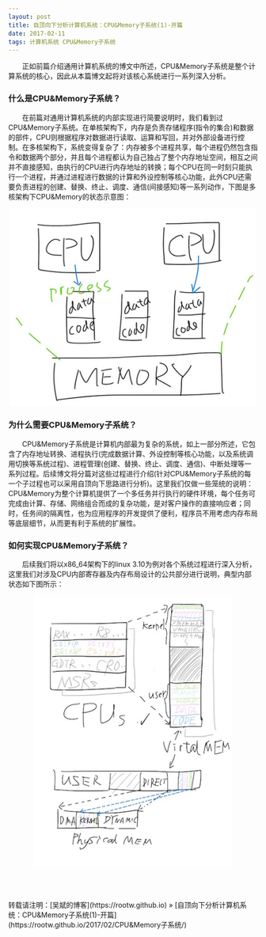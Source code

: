 ```yaml
---
layout: post
title: 自顶向下分析计算机系统：CPU&Memory子系统(1)-开篇
date: 2017-02-11
tags: 计算机系统 CPU&Memory子系统
---
```


&emsp;&emsp;正如前篇介绍通用计算机系统的博文中所述，CPU&Memory子系统是整个计算系统的核心，因此从本篇博文起将对该核心系统进行一系列深入分析。

### 什么是CPU&Memory子系统？

&emsp;&emsp;在前篇对通用计算机系统的内部实现进行简要说明时，我们看到过CPU&Memory子系统。在单核架构下，内存是负责存储程序(指令的集合)和数据的部件，CPU则根据程序对数据进行读取、运算和写回，并对外部设备进行控制。在多核架构下，系统变得复杂了：内存被多个进程共享，每个进程仍然包含指令和数据两个部分，并且每个进程都认为自己独占了整个内存地址空间，相互之间并不直接感知，由执行的CPU进行内存地址的转换；每个CPU在同一时刻只能执行一个进程，并通过进程进行数据的计算和外设控制等核心功能，此外CPU还需要负责进程的创建、替换、终止、调度、通信(间接感知)等一系列动作，下图是多核架构下CPU&Memory的状态示意图：

<div align="center">
    <img src="/images/posts/i440fx/cpu.jpg" height="400" width="500">  
</div> 

### 为什么需要CPU&Memory子系统？

&emsp;&emsp;CPU&Memory子系统是计算机内部最为复杂的系统，如上一部分所述，它包含了内存地址转换、进程执行(完成数据计算、外设控制等核心功能，以及系统调用切换等系统过程)、进程管理(创建、替换、终止、调度、通信)、中断处理等一系列过程。后续博文将分篇对这些过程进行介绍(针对CPU&Memory子系统的每一个子过程也可以采用自顶向下思路进行分析)。这里我们仅做一些笼统的说明：CPU&Memory为整个计算机提供了一个多任务并行执行的硬件环境，每个任务可完成由计算、存储、网络组合而成的复杂功能，是对客户操作的直接响应者；同时，任务间的隔离性，也为应用程序的开发提供了便利，程序员不用考虑内存布局等底层细节，从而更有利于系统的扩展性。

### 如何实现CPU&Memory子系统？

&emsp;&emsp;后续我们将以x86_64架构下的linux 3.10为例对各个系统过程进行深入分析，这里我们对涉及CPU内部寄存器及内存布局设计的公共部分进行说明，典型内部状态如下图所示：

<div align="center">
    <img src="/images/posts/i440fx/cpu_low_level.jpg" height="550" width="400">  
</div> 

&emsp;&emsp;

<br>
转载请注明：[吴斌的博客](https://rootw.github.io) » [自顶向下分析计算机系统：CPU&Memory子系统(1)-开篇](https://rootw.github.io/2017/02/CPU&Memory子系统/) 
